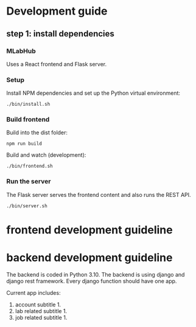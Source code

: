 # Development guide

## step 1: install dependencies


### MLabHub

Uses a React frontend and Flask server.

### Setup

Install NPM dependencies and set up the Python virtual environment:

```
./bin/install.sh
```

### Build frontend

Build into the dist folder:

```
npm run build
```

Build and watch (development):

```
./bin/frontend.sh
```

### Run the server

The Flask server serves the frontend content and also runs the REST API.

```
./bin/server.sh
```

# frontend development guideline

# backend development guideline

The backend is coded in Python 3.10. The backend is using django and django rest framework. Every django function should have one app. 

Current app includes:
1. account
    subtitle 1. 
2. lab related
    subtitle 1.
3. job related
    subtitle 1.

